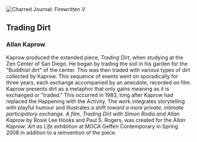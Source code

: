 <div class="artwork-of-the-day">
  <div class="container">
    <div class="img-wrapper">
      <img
        src="https://uploads3.wikiart.org/00199/images/allan-kaprow/trading-dirt-1.png!Large.png"
        alt="Charred Journal: Firewritten V" />
    </div>
    <div class="artwork-detail">
      <div class="artwork-origin"> 
        <h2 class="artwork-name">Trading Dirt</h2>
        <h3 class="artist">
          Allan Kaprow
        </h3>
      </div>
      <p class="description">
        <span class="artwork-description-text ng-binding" ng-bind-html="viewModel.ArtworkOfTheDay.Description | unsafe">Kaprow produced the extended piece, <i>Trading Dirt</i>, when studying at the Zen Center of San Diego. He began by trading the soil in his garden for the "Buddhist dirt" of the center. This was then traded with various types of dirt collected by Kaprow. This sequence of events went on sporadically for three years, each exchange accompanied by an anecdote, recorded on film. Kaprow presents dirt as a metaphor that only gains meaning as it is exchanged or "traded." This occurred in 1983, long after Kaprow had replaced the Happening with the Activity. The work integrates storytelling with playful humour and illustrates a shift tow<i>ard a more private, intimate participatory exchange. A film, Trading Dirt with Simon Rodia and Allan Kaprow</i> by Rosie Lee Hooks and Paul S. Rogers, was created for the <i>Allan Kaprow: Art as Life</i> exhibition at MOCA Geffen Contemporary in Spring 2008 in addition to a reinvention of the piece.</span>
                        <div class="text-shadow-container" ng-show="showShadow" style=""></div>
      </p>
    </div>
  </div>

</div>
